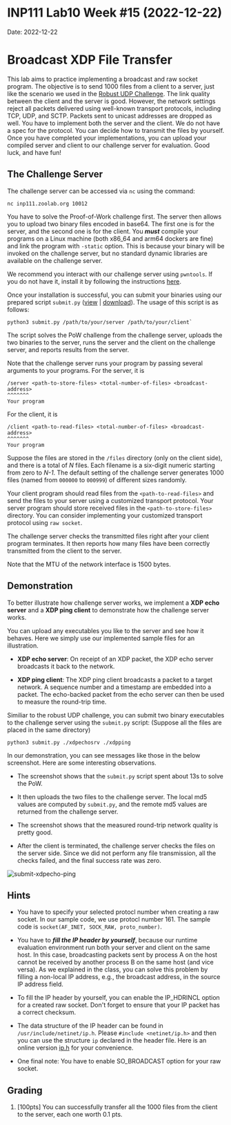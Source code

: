 # INP111 Lab10 Week #15 (2022-12-22)

Date: 2022-12-22

# Broadcast XDP File Transfer

This lab aims to practice implementing a broadcast and raw socket program. The objective is to send 1000 files from a client to a server, just like the scenario we used in the [Robust UDP Challenge](https://md.zoolab.org/s/zniK2CzAA). The link quality between the client and the server is good. However, the network settings reject all packets delivered using well-known transport protocols, including TCP, UDP, and SCTP. Packets sent to unicast addresses are dropped as well. You have to implement both the server and the client. We do not have a spec for the protocol. You can decide how to transmit the files by yourself. Once you have completed your implementations, you can upload your compiled server and client to our challenge server for evaluation. Good luck, and have fun!

## The Challenge Server

The challenge server can be accessed via ``nc`` using the command:
```
nc inp111.zoolab.org 10012
```
You have to solve the Proof-of-Work challenge first. The server then allows you to upload two binary files encoded in base64. The first one is for the server, and the second one is for the client. You ***must*** compile your programs on a Linux machine (both x86_64 and arm64 dockers are fine) and link the program with `-static` option. This is because your binary will be invoked on the challenge server, but no standard dynamic libraries are available on the challenge server.

We recommend you interact with our challenge server using `pwntools`. If you do not have it, install it by following the instructions [here](https://md.zoolab.org/s/EleTCdAQ5).

Once your installation is successful, you can submit your binaries using our prepared script `submit.py` ([view](https://inp111.zoolab.org/code.html?file=lab10/submit.py) | [download](https://inp111.zoolab.org/lab10/submit.py)). The usage of this script is as follows:
```
python3 submit.py /path/to/your/server /path/to/your/client`
```
The script solves the PoW challenge from the challenge server, uploads the two binaries to the server, runs the server and the client on the challenge server, and reports results from the server.

Note that the challenge server runs your program by passing several arguments to your programs. For the server, it is
```
/server <path-to-store-files> <total-number-of-files> <broadcast-address>
^^^^^^^
Your program
```
For the client, it is
```
/client <path-to-read-files> <total-number-of-files> <broadcast-address>
^^^^^^^
Your program
```
Suppose the files are stored in the `/files` directory (only on the client side), and there is a total of *N* files. Each filename is a six-digit numeric starting from zero to *N-1*. The default setting of the challenge server generates 1000 files (named from `000000` to `000999`) of different sizes randomly.

Your client program should read files from the `<path-to-read-files>` and send the files to your server using a customized transport protocol. Your server program should store received files in the `<path-to-store-files>` directory. You can consider implementing your customized transport protocol using `raw socket`.

The challenge server checks the transmitted files right after your client program terminates. It then reports how many files have been correctly transmitted from the client to the server.

Note that the MTU of the network interface is 1500 bytes.

## Demonstration

To better illustrate how challenge server works, we implement a **XDP echo server** and a **XDP ping client** to demonstrate how the challenge server works.

You can upload any executables you like to the server and see how it behaves. Here we simply use our implemented sample files for an illustration.

- **XDP echo server**:
   On receipt of an XDP packet, the XDP echo server broadcasts it back to the network.

- **XDP ping client**:
   The XDP ping client broadcasts a packet to a target network. A sequence number and a timestamp are embedded into a packet. The echo-backed packet from the echo server can then be used to measure the round-trip time. 

Similiar to the robust UDP challenge, you can submit two binary executables to the challenge server using the `submit.py` script: (Suppose all the files are placed in the same directory)
```
python3 submit.py ./xdpechosrv ./xdpping
```
In our demonstration, you can see messages like those in the below screenshot. Here are some interesting observations.

- The screenshot shows that the `submit.py` script spent about 13s to solve the PoW.

- It then uploads the two files to the challenge server. The local md5 values are computed by `submit.py`, and the remote md5 values are returned from the challenge server.

- The screenshot shows that the measured round-trip network quality is pretty good.

- After the client is terminated, the challenge server checks the files on the server side. Since we did not perform any file transmission, all the checks failed, and the final success rate was zero.

![submit-xdpecho-ping](https://inp111.zoolab.org/lab10/submit-xdpecho-ping.png)

## Hints

- You have to specify your selected protocl number when creating a raw socket. In our sample code, we use protocl number 161. The sample code is `socket(AF_INET, SOCK_RAW, proto_number)`.

- You have to ***fill the IP header by yourself***, because our runtime evaluation environment run both your server and client on the same host. In this case, broadcasting packets sent by process A on the host cannot be received by another process B on the same host (and vice versa). As we explained in the class, you can solve this problem by filling a non-local IP address, e.g., the broadcast address, in the source IP address field.

- To fill the IP header by yourself, you can enable the IP_HDRINCL option for a created raw socket. Don't forget to ensure that your IP packet has a correct checksum.

- The data structure of the IP header can be found in `/usr/include/netinet/ip.h`. Please `#include <netinet/ip.h>` and then you can use the structure `ip` declared in the header file. Here is an online version [ip.h](https://inp111.zoolab.org/code.html?file=lab10/ip.h) for your convenience. 

- One final note: You have to enable SO_BROADCAST option for your raw socket.

## Grading

1. [100pts] You can successfully transfer all the 1000 files from the client to the server, each one worth 0.1 pts.
